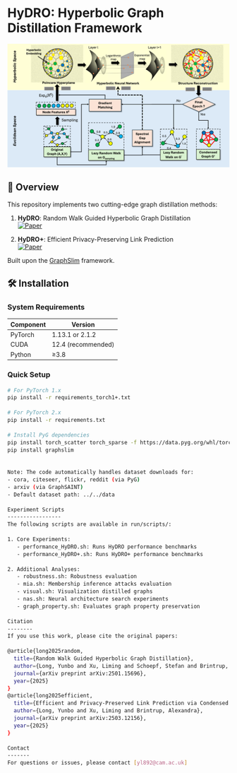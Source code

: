 # HyDRO: Hyperbolic Graph Distillation Framework

![HyDRO Workflow](images/HyDRO_flow.png)

## 📖 Overview

This repository implements two cutting-edge graph distillation methods:

1. **HyDRO**: Random Walk Guided Hyperbolic Graph Distillation  
   [![Paper](https://img.shields.io/badge/arXiv-2501.15696-b31b1b.svg)](https://arxiv.org/abs/2501.15696)

2. **HyDRO+**: Efficient Privacy-Preserving Link Prediction  
   [![Paper](https://img.shields.io/badge/arXiv-2503.12156-b31b1b.svg)](https://arxiv.org/html/2503.12156v1)

Built upon the [GraphSlim](https://github.com/Emory-Melody/GraphSlim/tree/main) framework.

## 🛠️ Installation

### System Requirements
| Component       | Version           |
|----------------|-------------------|
| PyTorch        | 1.13.1 or 2.1.2   |
| CUDA           | 12.4 (recommended)|
| Python         | ≥3.8              |

### Quick Setup
```bash
# For PyTorch 1.x
pip install -r requirements_torch1+.txt

# For PyTorch 2.x 
pip install -r requirements.txt

# Install PyG dependencies
pip install torch_scatter torch_sparse -f https://data.pyg.org/whl/torch-${TORCH}+${CUDA}.html
pip install graphslim


Note: The code automatically handles dataset downloads for:
- cora, citeseer, flickr, reddit (via PyG)
- arxiv (via GraphSAINT)
- Default dataset path: ../../data

Experiment Scripts
-----------------
The following scripts are available in run/scripts/:

1. Core Experiments:
   - performance_HyDRO.sh: Runs HyDRO performance benchmarks
   - performance_HyDRO+.sh: Runs HyDRO+ performance benchmarks

2. Additional Analyses:
   - robustness.sh: Robustness evaluation
   - mia.sh: Membership inference attacks evaluation
   - visual.sh: Visualization distilled graphs
   - nas.sh: Neural architecture search experiments
   - graph_property.sh: Evaluates graph property preservation

Citation
--------
If you use this work, please cite the original papers:

@article{long2025random,
  title={Random Walk Guided Hyperbolic Graph Distillation},
  author={Long, Yunbo and Xu, Liming and Schoepf, Stefan and Brintrup, Alexandra},
  journal={arXiv preprint arXiv:2501.15696},
  year={2025}
}
@article{long2025efficient,
  title={Efficient and Privacy-Preserved Link Prediction via Condensed Graphs},
  author={Long, Yunbo and Xu, Liming and Brintrup, Alexandra},
  journal={arXiv preprint arXiv:2503.12156},
  year={2025}
}

Contact
-------
For questions or issues, please contact [yl892@cam.ac.uk]